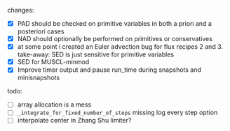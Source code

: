 changes:
- [x] PAD should be checked on primitive variables in both a priori and a posteriori cases
- [x] NAD should optionally be performed on primitives or conservatives
- [x] at some point i created an Euler advection bug for flux recipes 2 and 3. take-away: SED is just sensitive for primitive variables
- [x] SED for MUSCL-minmod
- [x] Improve timer output and pause run_time during snapshots and minisnapshots

todo:
- [ ] array allocation is a mess
- [ ] `_integrate_for_fixed_number_of_steps` missing log every step option
- [ ] interpolate center in Zhang Shu limiter?
